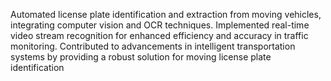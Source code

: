 Automated license plate identification and extraction from moving vehicles, integrating computer vision and OCR techniques. 
Implemented real-time video stream recognition for enhanced efficiency and accuracy in traffic monitoring.
Contributed to advancements in intelligent transportation systems by providing a robust solution for moving license plate identification
